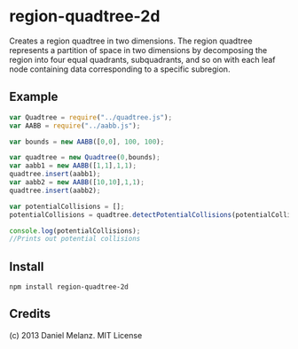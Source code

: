 region-quadtree-2d
==========
Creates a region quadtree in two dimensions. The region quadtree represents a partition of space in two dimensions by decomposing the region into four equal quadrants, subquadrants, and so on with each leaf node containing data corresponding to a specific subregion.

## Example

```javascript
var Quadtree = require("../quadtree.js");
var AABB = require("../aabb.js");

var bounds = new AABB([0,0], 100, 100);

var quadtree = new Quadtree(0,bounds);
var aabb1 = new AABB([1,1],1,1);
quadtree.insert(aabb1);
var aabb2 = new AABB([10,10],1,1);
quadtree.insert(aabb2);

var potentialCollisions = [];
potentialCollisions = quadtree.detectPotentialCollisions(potentialCollisions, aabb1);

console.log(potentialCollisions);
//Prints out potential collisions
```

## Install

    npm install region-quadtree-2d

## Credits
(c) 2013 Daniel Melanz. MIT License
